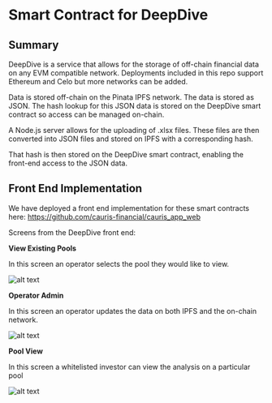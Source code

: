 # Smart Contract for DeepDive

## Summary

DeepDive is a service that allows for the storage of off-chain financial data on any EVM compatible network. Deployments included in this repo support Ethereum and Celo but more networks can be added.

Data is stored off-chain on the Pinata IPFS network. The data is stored as JSON. The hash lookup for this JSON data is stored on the DeepDive smart contract so access can be managed on-chain.

A Node.js server allows for the uploading of .xlsx files. These files are then converted into JSON files and stored on IPFS with a corresponding hash.

That hash is then stored on the DeepDive smart contract, enabling the front-end access to the JSON data.

## Front End Implementation

We have deployed a front end implementation for these smart contracts here: https://github.com/cauris-financial/cauris_app_web

Screens from the DeepDive front end:

**View Existing Pools**

In this screen an operator selects the pool they would like to view.

![alt text](https://storage.googleapis.com/cauris_deep_dive/deep_dive1.png)

**Operator Admin**

In this screen an operator updates the data on both IPFS and the on-chain network.

![alt text](https://storage.googleapis.com/cauris_deep_dive/deep_dive2.png)

**Pool View**

In this screen a whitelisted investor can view the analysis on a particular pool

![alt text](https://storage.googleapis.com/cauris_deep_dive/deep_dive3.png)
